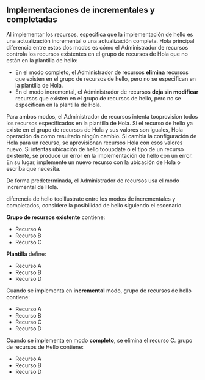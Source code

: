 ## <a name="incremental-and-complete-deployments"></a>Implementaciones de incrementales y completadas
Al implementar los recursos, especifica que la implementación de hello es una actualización incremental o una actualización completa. Hola principal diferencia entre estos dos modos es cómo el Administrador de recursos controla los recursos existentes en el grupo de recursos de Hola que no están en la plantilla de hello:

* En el modo completo, el Administrador de recursos **elimina** recursos que existen en el grupo de recursos de hello, pero no se especifican en la plantilla de Hola. 
* En el modo incremental, el Administrador de recursos **deja sin modificar** recursos que existen en el grupo de recursos de hello, pero no se especifican en la plantilla de Hola.

Para ambos modos, el Administrador de recursos intenta tooprovision todos los recursos especificados en la plantilla de Hola. Si el recurso de hello ya existe en el grupo de recursos de Hola y sus valores son iguales, Hola operación da como resultado ningún cambio. Si cambia la configuración de Hola para un recurso, se aprovisionan recursos Hola con esos valores nuevo. Si intentas ubicación de hello tooupdate o el tipo de un recurso existente, se produce un error en la implementación de hello con un error. En su lugar, implemente un nuevo recurso con la ubicación de Hola o escriba que necesita.

De forma predeterminada, el Administrador de recursos usa el modo incremental de Hola.

diferencia de hello tooillustrate entre los modos de incrementales y completados, considere la posibilidad de hello siguiendo el escenario.

**Grupo de recursos existente** contiene:

* Recurso A
* Recurso B
* Recurso C

**Plantilla** define:

* Recurso A
* Recurso B
* Recurso D

Cuando se implementa en **incremental** modo, grupo de recursos de hello contiene:

* Recurso A
* Recurso B
* Recurso C
* Recurso D

Cuando se implementa en modo **completo**, se elimina el recurso C. grupo de recursos de Hello contiene:

* Recurso A
* Recurso B
* Recurso D
